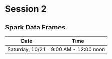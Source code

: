 # Session  2 
## Spark Data Frames
| Date | Time |
|------|------|
|  Saturday, 10/21  |  9:00 AM - 12:00 noon 

        